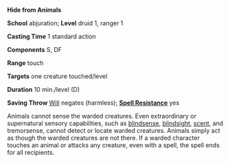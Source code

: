  **Hide from Animals**

**School** abjuration; **Level** druid 1, ranger 1

**Casting Time** 1 standard action

**Components** S, DF

**Range** touch

**Targets** one creature touched/level

**Duration** 10 min./level (D)

**Saving Throw** [Will](../combat.md#_will) negates (harmless); **[Spell Resistance](../glossary.md#_spell-resistance)** yes

Animals cannot sense the warded creatures. Even extraordinary or supernatural sensory capabilities, such as [blindsense](../glossary.md#_blindsight-and-blindsense), [blindsight](../glossary.md#_blindsight-and-blindsense), [scent](../glossary.md#_scent), and tremorsense, cannot detect or locate warded creatures. Animals simply act as though the warded creatures are not there. If a warded character touches an animal or attacks any creature, even with a spell, the spell ends for all recipients.

